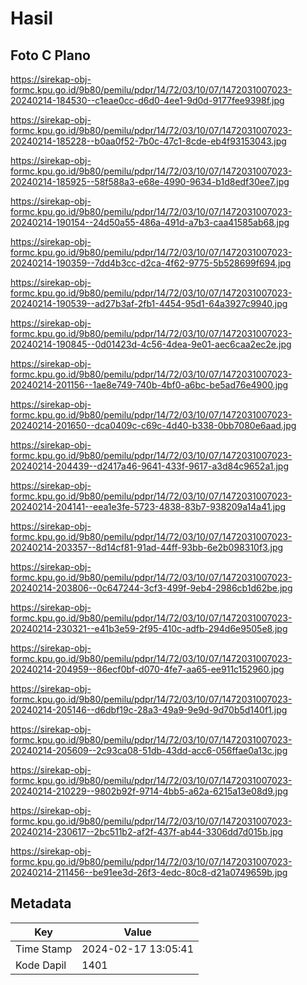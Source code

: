 # Hasil

## Foto C Plano

https://sirekap-obj-formc.kpu.go.id/9b80/pemilu/pdpr/14/72/03/10/07/1472031007023-20240214-184530--c1eae0cc-d6d0-4ee1-9d0d-9177fee9398f.jpg

https://sirekap-obj-formc.kpu.go.id/9b80/pemilu/pdpr/14/72/03/10/07/1472031007023-20240214-185228--b0aa0f52-7b0c-47c1-8cde-eb4f93153043.jpg

https://sirekap-obj-formc.kpu.go.id/9b80/pemilu/pdpr/14/72/03/10/07/1472031007023-20240214-185925--58f588a3-e68e-4990-9634-b1d8edf30ee7.jpg

https://sirekap-obj-formc.kpu.go.id/9b80/pemilu/pdpr/14/72/03/10/07/1472031007023-20240214-190154--24d50a55-486a-491d-a7b3-caa41585ab68.jpg

https://sirekap-obj-formc.kpu.go.id/9b80/pemilu/pdpr/14/72/03/10/07/1472031007023-20240214-190359--7dd4b3cc-d2ca-4f62-9775-5b528699f694.jpg

https://sirekap-obj-formc.kpu.go.id/9b80/pemilu/pdpr/14/72/03/10/07/1472031007023-20240214-190539--ad27b3af-2fb1-4454-95d1-64a3927c9940.jpg

https://sirekap-obj-formc.kpu.go.id/9b80/pemilu/pdpr/14/72/03/10/07/1472031007023-20240214-190845--0d01423d-4c56-4dea-9e01-aec6caa2ec2e.jpg

https://sirekap-obj-formc.kpu.go.id/9b80/pemilu/pdpr/14/72/03/10/07/1472031007023-20240214-201156--1ae8e749-740b-4bf0-a6bc-be5ad76e4900.jpg

https://sirekap-obj-formc.kpu.go.id/9b80/pemilu/pdpr/14/72/03/10/07/1472031007023-20240214-201650--dca0409c-c69c-4d40-b338-0bb7080e6aad.jpg

https://sirekap-obj-formc.kpu.go.id/9b80/pemilu/pdpr/14/72/03/10/07/1472031007023-20240214-204439--d2417a46-9641-433f-9617-a3d84c9652a1.jpg

https://sirekap-obj-formc.kpu.go.id/9b80/pemilu/pdpr/14/72/03/10/07/1472031007023-20240214-204141--eea1e3fe-5723-4838-83b7-938209a14a41.jpg

https://sirekap-obj-formc.kpu.go.id/9b80/pemilu/pdpr/14/72/03/10/07/1472031007023-20240214-203357--8d14cf81-91ad-44ff-93bb-6e2b098310f3.jpg

https://sirekap-obj-formc.kpu.go.id/9b80/pemilu/pdpr/14/72/03/10/07/1472031007023-20240214-203806--0c647244-3cf3-499f-9eb4-2986cb1d62be.jpg

https://sirekap-obj-formc.kpu.go.id/9b80/pemilu/pdpr/14/72/03/10/07/1472031007023-20240214-230321--e41b3e59-2f95-410c-adfb-294d6e9505e8.jpg

https://sirekap-obj-formc.kpu.go.id/9b80/pemilu/pdpr/14/72/03/10/07/1472031007023-20240214-204959--86ecf0bf-d070-4fe7-aa65-ee911c152960.jpg

https://sirekap-obj-formc.kpu.go.id/9b80/pemilu/pdpr/14/72/03/10/07/1472031007023-20240214-205146--d6dbf19c-28a3-49a9-9e9d-9d70b5d140f1.jpg

https://sirekap-obj-formc.kpu.go.id/9b80/pemilu/pdpr/14/72/03/10/07/1472031007023-20240214-205609--2c93ca08-51db-43dd-acc6-056ffae0a13c.jpg

https://sirekap-obj-formc.kpu.go.id/9b80/pemilu/pdpr/14/72/03/10/07/1472031007023-20240214-210229--9802b92f-9714-4bb5-a62a-6215a13e08d9.jpg

https://sirekap-obj-formc.kpu.go.id/9b80/pemilu/pdpr/14/72/03/10/07/1472031007023-20240214-230617--2bc511b2-af2f-437f-ab44-3306dd7d015b.jpg

https://sirekap-obj-formc.kpu.go.id/9b80/pemilu/pdpr/14/72/03/10/07/1472031007023-20240214-211456--be91ee3d-26f3-4edc-80c8-d21a0749659b.jpg


## Metadata

| Key        | Value               |
| ---------- | ------------------- |
| Time Stamp | 2024-02-17 13:05:41 |
| Kode Dapil | 1401                |



